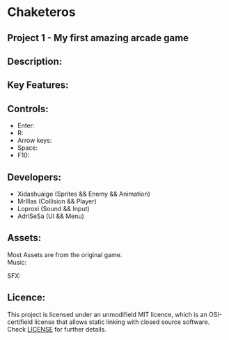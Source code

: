 # Chaketeros
## Project 1 - My first amazing arcade game

## Description:


## Key Features:


## Controls:
* Enter: 
* R: 
* Arrow keys: 
* Space: 
* F10: 

## Developers:
* Xidashuaige (Sprites && Enemy && Animation)<br/>
* MrIllas (Collision && Player)<br/>
* Loproxi (Sound && Input)<br/>
* AdriSeSa (UI && Menu)<br/>

## Assets:
Most Assets are from the original game.<br/>
Music:

SFX: 

## Licence:
This project is licensed under an unmodifield MIT licence, which is an OSI-certifield license that allows static linking with closed source software. Check [LICENSE](LICENSE) for further details.

